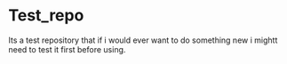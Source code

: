 # Test_repo
Its a test repository that if i would ever want to do something new i mightt need to test it first before using. 
